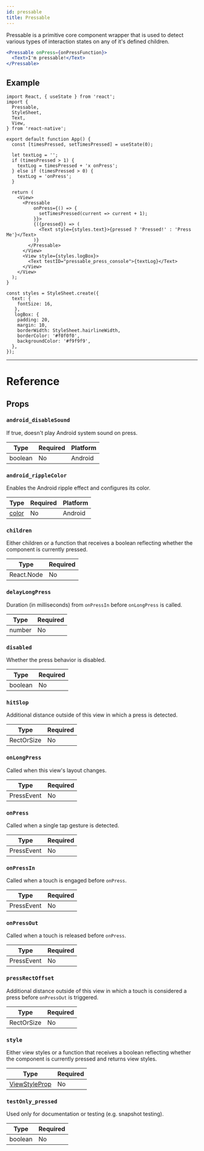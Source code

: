 ```yaml
---
id: pressable
title: Pressable
---
```


Pressable is a primitive core component wrapper that is used to detect various types of interaction states on any of it's defined children.

```jsx
<Pressable onPress={onPressFunction}>
  <Text>I'm pressable!</Text>
</Pressable>
```

## Example

```
import React, { useState } from 'react';
import {
  Pressable,
  StyleSheet,
  Text,
  View,
} from 'react-native';

export default function App() {
  const [timesPressed, setTimesPressed] = useState(0);

  let textLog = '';
  if (timesPressed > 1) {
    textLog = timesPressed + 'x onPress';
  } else if (timesPressed > 0) {
    textLog = 'onPress';
  }

  return (
    <View>
      <Pressable
          onPress={() => {
            setTimesPressed(current => current + 1);
          }}>
          {({pressed}) => (
            <Text style={styles.text}>{pressed ? 'Pressed!' : 'Press Me'}</Text>
          )}
        </Pressable>
      </View>
      <View style={styles.logBox}>
        <Text testID="pressable_press_console">{textLog}</Text>
      </View>
    </View>
  );
}

const styles = StyleSheet.create({
  text: {
    fontSize: 16,
   },
   logBox: {
    padding: 20,
    margin: 10,
    borderWidth: StyleSheet.hairlineWidth,
    borderColor: '#f0f0f0',
    backgroundColor: '#f9f9f9',
  },
});
```

---

# Reference

## Props

### `android_disableSound`

If true, doesn't play Android system sound on press.

| Type    | Required | Platform |
| ------- | -------- | -------- |
| boolean | No       | Android  |

### `android_rippleColor`

Enables the Android ripple effect and configures its color.

| Type                                         | Required | Platform |
| -------------------------------------------- | -------- | -------- |
| [color](https://reactnative.dev/docs/colors) | No       | Android  |

### `children`

Either children or a function that receives a boolean reflecting whether the component is currently pressed.

| Type       | Required |
| ---------- | -------- |
| React.Node | No       |

### `delayLongPress`

Duration (in milliseconds) from `onPressIn` before `onLongPress` is called.

| Type   | Required |
| ------ | -------- |
| number | No       |

### `disabled`

Whether the press behavior is disabled.

| Type    | Required |
| ------- | -------- |
| boolean | No       |

### `hitSlop`

Additional distance outside of this view in which a press is detected.

| Type       | Required |
| ---------- | -------- |
| RectOrSize | No       |

### `onLongPress`

Called when this view's layout changes.

| Type       | Required |
| ---------- | -------- |
| PressEvent | No       |

### `onPress`

Called when a single tap gesture is detected.

| Type       | Required |
| ---------- | -------- |
| PressEvent | No       |

### `onPressIn`

Called when a touch is engaged before `onPress`.

| Type       | Required |
| ---------- | -------- |
| PressEvent | No       |

### `onPressOut`

Called when a touch is released before `onPress`.

| Type       | Required |
| ---------- | -------- |
| PressEvent | No       |

### `pressRectOffset`

Additional distance outside of this view in which a touch is considered a press before `onPressOut` is triggered.

| Type       | Required |
| ---------- | -------- |
| RectOrSize | No       |

### `style`

Either view styles or a function that receives a boolean reflecting whether the component is currently pressed and returns view styles.

| Type                                                           | Required |
| -------------------------------------------------------------- | -------- |
| [ViewStyleProp](https://reactnative.dev/docs/view-style-props) | No       |

### `testOnly_pressed`

Used only for documentation or testing (e.g. snapshot testing).

| Type    | Required |
| ------- | -------- |
| boolean | No       |
